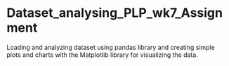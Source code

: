 # Dataset_analysing_PLP_wk7_Assignment
Loading and analyzing dataset using pandas library and creating simple plots and charts with the Matplotlib library for visualizing the data.
